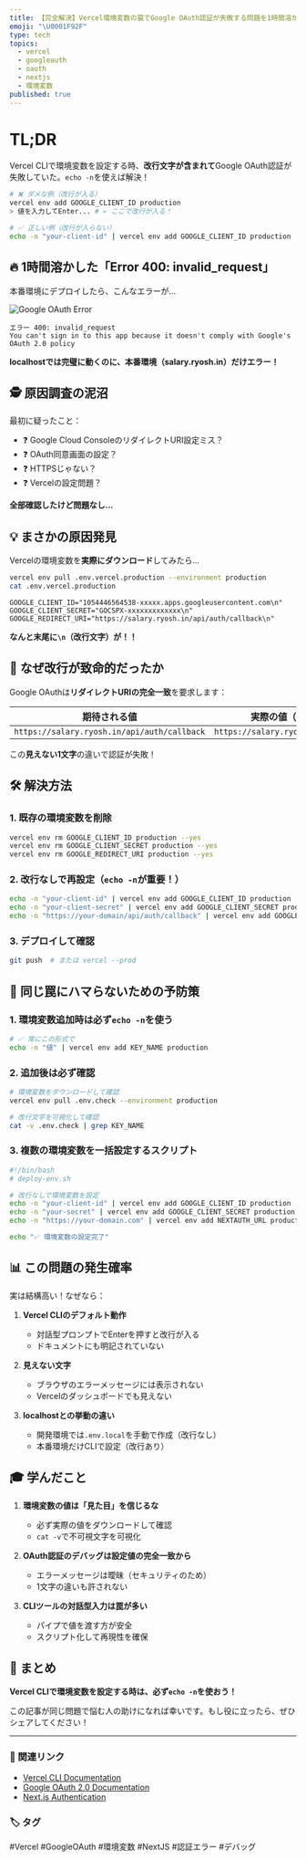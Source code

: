 ```yaml
---
title: 【完全解決】Vercel環境変数の罠でGoogle OAuth認証が失敗する問題を1時間溶かした話
emoji: "\U0001F92F"
type: tech
topics:
  - vercel
  - googleauth
  - oauth
  - nextjs
  - 環境変数
published: true
---
```

# TL;DR

Vercel CLIで環境変数を設定する時、**改行文字が含まれて**Google OAuth認証が失敗していた。`echo -n`を使えば解決！

```bash
# ❌ ダメな例（改行が入る）
vercel env add GOOGLE_CLIENT_ID production
> 値を入力してEnter... # ← ここで改行が入る！

# ✅ 正しい例（改行が入らない）
echo -n "your-client-id" | vercel env add GOOGLE_CLIENT_ID production
```

## 🔥 1時間溶かした「Error 400: invalid_request」

本番環境にデプロイしたら、こんなエラーが...

![Google OAuth Error](https://user-images.githubusercontent.com/xxx/error-400.png)

```
エラー 400: invalid_request
You can't sign in to this app because it doesn't comply with Google's OAuth 2.0 policy
```

**localhostでは完璧に動くのに、本番環境（salary.ryosh.in）だけエラー！**

## 🕵️ 原因調査の泥沼

最初に疑ったこと：
- ❓ Google Cloud ConsoleのリダイレクトURI設定ミス？
- ❓ OAuth同意画面の設定？
- ❓ HTTPSじゃない？
- ❓ Vercelの設定問題？

**全部確認したけど問題なし...**

## 💡 まさかの原因発見

Vercelの環境変数を**実際にダウンロード**してみたら...

```bash
vercel env pull .env.vercel.production --environment production
cat .env.vercel.production
```

```
GOOGLE_CLIENT_ID="1054446564538-xxxxx.apps.googleusercontent.com\n"
GOOGLE_CLIENT_SECRET="GOCSPX-xxxxxxxxxxxxx\n"
GOOGLE_REDIRECT_URI="https://salary.ryosh.in/api/auth/callback\n"
```

**なんと末尾に`\n`（改行文字）が！！**

## 🎯 なぜ改行が致命的だったか

Google OAuthは**リダイレクトURIの完全一致**を要求します：

| 期待される値 | 実際の値（見えない改行付き） |
|------------|------------------------|
| `https://salary.ryosh.in/api/auth/callback` | `https://salary.ryosh.in/api/auth/callback\n` |

この**見えない1文字**の違いで認証が失敗！

## 🛠️ 解決方法

### 1. 既存の環境変数を削除
```bash
vercel env rm GOOGLE_CLIENT_ID production --yes
vercel env rm GOOGLE_CLIENT_SECRET production --yes
vercel env rm GOOGLE_REDIRECT_URI production --yes
```

### 2. 改行なしで再設定（`echo -n`が重要！）
```bash
echo -n "your-client-id" | vercel env add GOOGLE_CLIENT_ID production
echo -n "your-client-secret" | vercel env add GOOGLE_CLIENT_SECRET production
echo -n "https://your-domain/api/auth/callback" | vercel env add GOOGLE_REDIRECT_URI production
```

### 3. デプロイして確認
```bash
git push  # または vercel --prod
```

## 🚨 同じ罠にハマらないための予防策

### 1. 環境変数追加時は必ず`echo -n`を使う
```bash
# ✅ 常にこの形式で
echo -n "値" | vercel env add KEY_NAME production
```

### 2. 追加後は必ず確認
```bash
# 環境変数をダウンロードして確認
vercel env pull .env.check --environment production

# 改行文字を可視化して確認
cat -v .env.check | grep KEY_NAME
```

### 3. 複数の環境変数を一括設定するスクリプト
```bash
#!/bin/bash
# deploy-env.sh

# 改行なしで環境変数を設定
echo -n "your-client-id" | vercel env add GOOGLE_CLIENT_ID production
echo -n "your-secret" | vercel env add GOOGLE_CLIENT_SECRET production
echo -n "https://your-domain.com" | vercel env add NEXTAUTH_URL production

echo "✅ 環境変数の設定完了"
```

## 📊 この問題の発生確率

実は結構高い！なぜなら：

1. **Vercel CLIのデフォルト動作**
   - 対話型プロンプトでEnterを押すと改行が入る
   - ドキュメントにも明記されていない

2. **見えない文字**
   - ブラウザのエラーメッセージには表示されない
   - Vercelのダッシュボードでも見えない

3. **localhostとの挙動の違い**
   - 開発環境では`.env.local`を手動で作成（改行なし）
   - 本番環境だけCLIで設定（改行あり）

## 🎓 学んだこと

1. **環境変数の値は「見た目」を信じるな**
   - 必ず実際の値をダウンロードして確認
   - `cat -v`で不可視文字を可視化

2. **OAuth認証のデバッグは設定値の完全一致から**
   - エラーメッセージは曖昧（セキュリティのため）
   - 1文字の違いも許されない

3. **CLIツールの対話型入力は罠が多い**
   - パイプで値を渡す方が安全
   - スクリプト化して再現性を確保

## 🏃 まとめ

**Vercel CLIで環境変数を設定する時は、必ず`echo -n`を使おう！**

この記事が同じ問題で悩む人の助けになれば幸いです。もし役に立ったら、ぜひシェアしてください！

---

### 🔗 関連リンク
- [Vercel CLI Documentation](https://vercel.com/docs/cli)
- [Google OAuth 2.0 Documentation](https://developers.google.com/identity/protocols/oauth2)
- [Next.js Authentication](https://nextjs.org/docs/authentication)

### 🏷️ タグ
#Vercel #GoogleOAuth #環境変数 #NextJS #認証エラー #デバッグ
